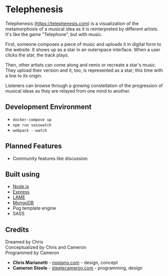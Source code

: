 # Telephenesis
Telephenesis (https://telephenesis.com) is a visualization of the metamorphosis of a musical idea as it is reinterpreted by different artists. It's like the game "Telephone", but with music.

First, someone composes a piece of music and uploads it in digital form to the website. It shows up as a star in an outerspace interface. When a user clicks the star, the track plays.

Then, other artists can come along and remix or recreate a star's music. They upload their version and it, too, is represented as a star; this time with a line to its origin.

Listeners can browse through a growing constellation of the progression of musical ideas as they are relayed from one mind to another.

## Development Environment
- `docker-compose up`
- `npm run sasswatch`
- `webpack --watch`

## Planned Features
- Community features like discussion.

## Built using
- [Node.js](https://nodejs.org/en/)
- [Express](https://expressjs.com/)
- [LAME](https://lame.buanzo.org/)
- [MongoDB](https://www.mongodb.com/)
- Pug template engine
- SASS

## Credits
Dreamed by Chris\
Conceptualized by Chris and Cameron\
Programmed by Cameron

- **Chris Marianetti** - [nopiano.com](http://nopiano.com) - design, concept
- **Cameron Steele** - [steelecameron.com](https://steelecameron.com) - programming, design
